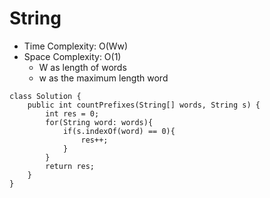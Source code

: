 # String
* Time Complexity: O(Ww)
* Space Complexity: O(1)
	* W as length of words
	* w as the maximum length word
```
class Solution {
    public int countPrefixes(String[] words, String s) {
        int res = 0;
        for(String word: words){
            if(s.indexOf(word) == 0){
                res++;
            }
        }
        return res;
    }
}
```